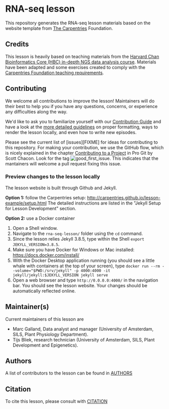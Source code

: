 # RNA-seq lesson

This repository generates the RNA-seq lesson materials based on the website template from [The Carpentries](https://carpentries.org/) Foundation. 

## Credits
This lesson is heavily based on teaching materials from the [Harvard Chan Bioinformatics Core (HBC) in-depth NGS data analysis course](https://hbctraining.github.io/In-depth-NGS-Data-Analysis-Course/). Materials have been adapted and some exercises created to comply with the [Carpentries Foundation teaching requirements](https://carpentries.github.io/instructor-training/).

## Contributing

We welcome all contributions to improve the lesson! Maintainers will do their best to help you if you have any
questions, concerns, or experience any difficulties along the way.

We'd like to ask you to familiarize yourself with our [Contribution Guide](CONTRIBUTING.md) and have a look at
the [more detailed guidelines][lesson-example] on proper formatting, ways to render the lesson locally, and even
how to write new episodes.

Please see the current list of [issues][FIXME] for ideas for contributing to this
repository. For making your contribution, we use the GitHub flow, which is
nicely explained in the chapter [Contributing to a Project](http://git-scm.com/book/en/v2/GitHub-Contributing-to-a-Project) in Pro Git
by Scott Chacon.
Look for the tag ![good_first_issue](https://img.shields.io/badge/-good%20first%20issue-gold.svg). This indicates that the mantainers will welcome a pull request fixing this issue.  

### Preview changes to the lesson locally
The lesson website is built through Github and Jekyll. 

__Option 1:__ follow the Carpentries setup: http://carpentries.github.io/lesson-example/setup.html 
The detailed instructions are listed in the "Jekyll Setup for Lesson Development" section.   

__Option 2:__ use a Docker container
1. Open a Shell window. 
2. Navigate to the `rna-seq-lesson/` folder using the `cd` command.
3. Since the lesson relies Jekyll 3.8.5, type within the Shell `export JEKYLL_VERSION=3.8.5`.
4. Make sure you have Docker for Windows or Mac installed: https://docs.docker.com/install/
5. With the Docker Desktop application running (you should see a little whale with containers at the top of your screen), type `docker run --rm --volume="$PWD:/srv/jekyll" -p 4000:4000 -it jekyll/jekyll:$JEKYLL_VERSION jekyll serve`  
6. Open a web browser and type `http://0.0.0.0:4000/` in the navigation bar. You should see the lesson website. Your changes should be automatically reflected online.  

## Maintainer(s)

Current maintainers of this lesson are 

* Marc Galland, Data analyst and manager (University of Amsterdam, SILS, Plant Physiology Department).
* Tijs Bliek, research technician (University of Amsterdam, SILS, Plant Development and Epigenetics).

## Authors

A list of contributors to the lesson can be found in [AUTHORS](AUTHORS)

## Citation

To cite this lesson, please consult with [CITATION](CITATION)

[lesson-example]: https://carpentries.github.io/lesson-example
